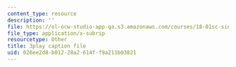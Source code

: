 ```yaml
---
content_type: resource
description: ''
file: https://ol-ocw-studio-app-qa.s3.amazonaws.com/courses/18-01sc-single-variable-calculus-fall-2010/026ee2d8b01228a2614ff9a211b03821_PNTnmH6jsRI.srt
file_type: application/x-subrip
resourcetype: Other
title: 3play caption file
uid: 026ee2d8-b012-28a2-614f-f9a211b03821
---
```

